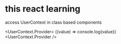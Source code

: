 # this react learning

access UserContext in class based components

<UserContext.Provider>
   {(value) => console.log(value)}
<UserContext.Provider />